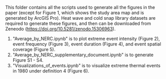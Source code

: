 This folder contains all the scripts used to generate all the figures in the paper (except for Figure 1, which shows the study area map and is generated by ArcGIS Pro). Heat wave and cold snap library datasets are required to generate these figures, and then can be downloaded from Zeneodo (https://doi.org/10.5281/zenodo.15306963). 

1. "Average_by_NERC.ipynb" is to plot extreme event intensity (Figure 2), event frequency (Figure 3), event duration (Figure 4), and event spatial coverage (Figure 5).
2. "Average_by_NERC_supplementary_document.ipynb" is  to generate Figure S1 - S4. 
3. "Visualizations_of_events.ipynb" is to visualize extreme thermal events in 1980 under definition 4 (Figure 6).
